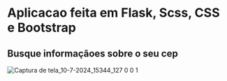 # Aplicacao feita em Flask, Scss, CSS e Bootstrap

## Busque informaçãoes sobre o seu cep
![Captura de tela_10-7-2024_15344_127 0 0 1](https://github.com/Maike2961/BUSQUE-CEP/assets/101808661/f109dac0-0efb-4950-84e2-c99ebe208f96)

